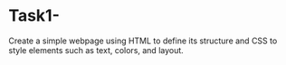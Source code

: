 # Task1-
Create a simple webpage using HTML to define its structure and CSS to style elements such as text, colors, and layout.
